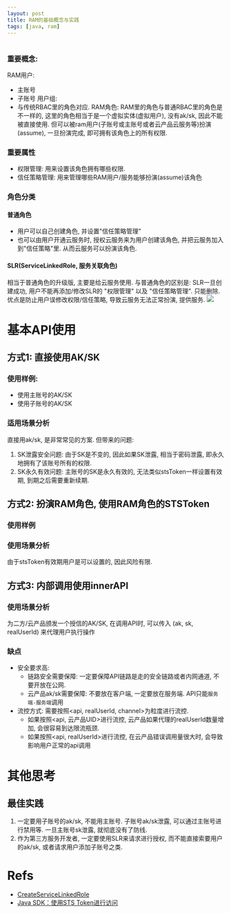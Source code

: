 ```yaml
---
layout: post
title: RAM的基础概念与实践
tags: [java, ram]
---
```


# 
### 重要概念: 

RAM用户:
- 主账号
- 子账号
用户组: 
- 与传统RBAC里的角色对应.
RAM角色: 
RAM里的角色与普通RBAC里的角色是不一样的, 这里的角色相当于是一个虚拟实体(虚拟用户), 没有ak/sk, 因此不能被直接使用. 
但可以被ram用户(子账号或主账号或者云产品云服务等)扮演(assume), 一旦扮演完成, 即可拥有该角色上的所有权限.

### 重要属性
- 权限管理: 用来设置该角色拥有哪些权限.
- 信任策略管理: 用来管理哪些RAM用户/服务能够扮演(assume)该角色

### 角色分类
#### 普通角色
- 用户可以自己创建角色, 并设置"信任策略管理"
- 也可以由用户开通云服务时, 授权云服务来为用户创建该角色, 并把云服务加入到"信任策略"里. 从而云服务可以扮演该角色.

#### SLR(ServiceLinkedRole, 服务关联角色)
相当于普通角色的升级版, 主要是给云服务使用. 
与普通角色的区别是: SLR一旦创建成功, 用户不能再添加/修改SLR的 "权限管理" 以及 "信任策略管理". 只能删除. 
优点是防止用户误修改权限/信任策略, 导致云服务无法正常扮演, 提供服务.
![](https://davywalker-bucket.oss-cn-shanghai.aliyuncs.com/img/202207042218061.png)

# 基本API使用
## 方式1: 直接使用AK/SK
### 使用样例: 
- 使用主账号的AK/SK
- 使用子账号的AK/SK 

### 适用场景分析
直接用ak/sk, 是非常常见的方案. 但带来的问题: 
1. SK泄露安全问题: 由于SK是不变的, 因此如果SK泄露, 相当于密码泄露, 即永久地拥有了该账号所有的权限.
2. SK永久有效问题: 主账号的SK是永久有效的, 无法类似stsToken一样设置有效期, 到期之后需要重新续期. 

## 方式2: 扮演RAM角色, 使用RAM角色的STSToken

### 使用样例

### 使用场景分析
由于stsToken有效期用户是可以设置的, 因此风险有限.


## 方式3: 内部调用使用innerAPI

### 使用场景分析
为二方/云产品颁发一个授信的AK/SK, 在调用API时, 可以传入 (ak, sk, realUserId) 来代理用户执行操作

### 缺点
- 安全要求高: 
  - 链路安全需要保障: 一定要保障API链路是走的安全链路或者内网通道, 不要开放在公网.
  - 云产品ak/sk需要保障: 不要放在客户端, 一定要放在服务端. API只能`服务端-服务端`调用
- 流控方式: 需要按照<api, realUserId, channel>为粒度进行流控.
  - 如果按照<api, 云产品UID>进行流控, 云产品如果代理的realUserId数量增加, 会很容易到达限流瓶颈. 
  - 如果按照<api, realUserId>进行流控, 在云产品错误调用量很大时, 会导致影响用户正常的api调用


# 其他思考
## 最佳实践
1. 一定要用子账号的ak/sk, 不能用主账号. 子账号ak/sk泄露, 可以通过主账号进行禁用等. 一旦主账号sk泄露, 就彻底没有了防线.
2. 作为第三方服务开发者, 一定要使用SLR来请求进行授权, 而不能直接索要用户的ak/sk, 或者请求用户添加子账号之类.

# Refs
- [CreateServiceLinkedRole](https://next.api.aliyun.com/document/Rds/2014-08-15/CreateServiceLinkedRole)
- [Java SDK：使用STS Token进行访问](https://developer.aliyun.com/ask/213942?spm=5176.21213303.J_6704733920.26.5c103eda7AvbNH&scm=20140722.S_community%40%40%E9%97%AE%E7%AD%94%40%40213942._.ID_community%40%40%E9%97%AE%E7%AD%94%40%40213942-RL_sts%20token-LOC_main-OR_ser-V_2-P0_6)




